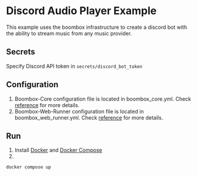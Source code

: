 # Discord Audio Player Example 
This example uses the boombox infrastructure to create a discord bot with the ability to stream music from any music provider.

## Secrets
Specify Discord API token in `secrets/discord_bot_token`

## Configuration 
1. Boombox-Core configuration file is located in boombox_core.yml. Check [reference]() for more details.
2. Boombox-Web-Runner configuration file is located in boombox_web_runner.yml. Check [reference]() for more details.

## Run
1. Install [Docker](https://www.docker.com) and [Docker Compose](https://docs.docker.com/compose)
2.
```sh
docker compose up
```
